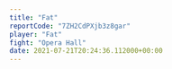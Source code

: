 ```yaml
---
title: "Fat"
reportCode: "7ZH2CdPXjb3z8gar"
player: "Fat"
fight: "Opera Hall"
date: 2021-07-21T20:24:36.112000+00:00
---
```

